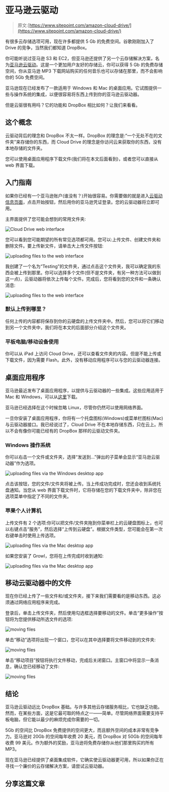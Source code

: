# 亚马逊云驱动

> 原文:[https://www.sitepoint.com/amazon-cloud-drive/](https://www.sitepoint.com/amazon-cloud-drive/)

有很多云存储选项可用，现在许多都提供 5 Gb 的免费空间。谷歌刚刚加入了 Drive 的竞争，当然我们都知道 DropBox。

你可能听说过亚马逊 S3 和 EC2，但亚马逊还提供了另一个云存储解决方案，名为[亚马逊云驱动](https://www.amazon.com/clouddrive/learnmore)。这是一个更加用户友好的存储云，你可以获得 5 Gb 的免费存储空间，你从亚马逊 MP3 下载网站购买的任何音乐也可以存储在那里，而不会影响你的 5Gb 免费空间。

亚马逊现在已经发布了一款适用于 Windows 和 Mac 的桌面应用。它试图提供一些与操作系统的集成，以便很容易将东西上传到你的亚马逊云驱动器。

但是云驱很有用吗？它的功能和 DropBox 相比如何？让我们来看看。

## 这个概念

云驱动背后的理念和 DropBox 不太一样。DropBox 的理念是:“一个无处不在的文件夹”来存储你的东西，而 Cloud Drive 的理念是你访问云来获取你的东西，没有本地存储的文件夹。

您可以使用桌面应用程序下载文件(我们将在本文后面看到)，或者您可以直接从 web 界面下载。

## 入门指南

如果你已经有一个亚马逊账户(谁没有？)开始很容易。你需要做的就是进入[云驱动信息页面](https://www.amazon.com/clouddrive/learnmore)，点击开始按钮，然后用你的亚马逊凭证登录。您的云驱动器将立即可用。

主界面提供了您可能会想到的常用文件夹:

![Cloud Drive web interface](../Images/de4ff1dd4405d05a34475db79bce8077.png)

您可以看到您可能期望的所有常见选项都可用。您可以:上传文件、创建文件夹和删除文件。要上传新文件，请单击大上传文件按钮:

![uploading files to the web interface](../Images/0fd0db3f963a1378dec4965e185ce021.png)

我创建了一个名为“Testing”的文件夹，通过点击这个文件夹，我可以确定我的东西会被上传到那里。你可以选择多个文件(但不是文件夹，有另一种方法可以做到这一点)，云驱动器将依次上传每个文件。完成后，您将看到您的文件和一条确认消息:

![uploading files to the web interface](../Images/4ea189d932016ec586bbebde1ffbbb2e.png)

### 默认上传到哪里？

任何上传的内容都将保存到你的云硬盘的上传文件夹中。然后，您可以将它们移动到另一个文件夹中，我们将在本文的后面部分介绍这个文件夹。

### 平板电脑/移动设备使用

你可以从 iPad 上访问 Cloud Drive，还可以查看文件夹的内容。但是不能上传或下载文件，因为需要 Flash。此外，没有移动应用程序可以与您的云驱动器连接。

## 桌面应用程序

亚马逊最近发布了桌面应用程序，以提供与云驱动器的一些集成。这些应用适用于 Mac 和 Windows，可以从[这里](http://www.amazon.com/gp/feature.html?ie=UTF8&docId=1000796781)下载。

亚马逊已经选择在这个时候忽略 Linux，尽管你仍然可以使用网络界面。

一旦你安装了桌面应用程序，你将有一个托盘图标(Windows)或菜单栏图标(Mac)与云驱动器接口。我已经说过了，Cloud Drive 不在本地存储东西，只在云上。所以不会有像你可能已经有的 DropBox 那样的云驱动文件夹。

### Windows 操作系统

你可以右击一个文件或文件夹，选择“发送到…”弹出的子菜单会显示“亚马逊云驱动器”作为选项。

![uploading files via the Windows desktop app](../Images/fc86828635bbb958a01435bc4aed1a91.png)

点击该按钮，您的文件/文件夹将被上传。当上传成功完成时，您还会收到系统托盘通知。当您从 web 界面下载文件时，它将存储在您的下载文件夹中，除非您在选项菜单中指定了不同的文件夹。

### 苹果个人计算机

上传文件有 2 个选项:你可以把文件/文件夹拖到你菜单栏上的云硬盘图标上，也可以右键点击“服务”，然后选择“上传到云硬盘”。根据文件类型，您可能会在第一次右键单击时使用上传选项。

![uploading files via the Mac desktop app](../Images/2abed819f8b69b20c6e441e815cc5625.png)

如果您安装了 Growl，您将在上传完成时收到通知:

![uploading files via the Mac desktop app](../Images/e55c4868296a1cc5630bdeb66724dfb2.png)

## 移动云驱动器中的文件

现在你已经上传了一些文件和/或文件夹，接下来我们需要看的是移动东西。这必须通过网络应用程序来完成。

登录后，单击上传文件夹，然后使用勾选框选择要移动的文件。单击“更多操作”按钮将为您提供移动所选文件的选项:

![moving files](../Images/318fe73ca8ac839b8b8bc78f141fdb45.png)

单击“移动”选项将出现一个窗口，您可以在其中选择要将文件移动到的文件夹:

![moving files](../Images/592ae604143fd1322532af35892dc1a6.png)

单击“移动项目”按钮将执行文件移动，完成后关闭窗口。主窗口中将显示一条消息，确认您已经移动了文件:

![moving files](../Images/f620c1bb1806a4cdbf1feb825354cf4e.png)

## 结论

亚马逊云驱动远比 DropBox 基础。与许多其他云存储服务相比，它也缺乏功能。然而，在某些方面，这是它最可取的特点之一——简单。尽管网络界面需要支持平板电脑，但它能以最少的麻烦完成你需要的一切。

5Gb 的空间比 DropBox 免费提供的空间更大，而且额外空间的成本非常有竞争力。亚马逊对 20Gb 的空间每年收费 20 美元，而 DropBox 对 50Gb 的空间每年收费 99 美元。作为额外的奖励，亚马逊将免费存储你从他们那里购买的所有 MP3。

现在亚马逊已经提供了桌面集成软件，它确实使云驱动器更可用，所以如果你正在寻找一个廉价的云存储解决方案，请尝试云驱动器。

## 分享这篇文章